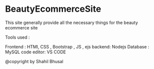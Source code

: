 # BeautyEcommerceSite
This site generally provide all the necessary things for the beauty ecommerce site 

Tools used :

Frontend : HTMl, CSS , Bootstrap , JS , ejs 
backend: Nodejs
Database : MySQL
code editor: VS CODE 

@copyright by Shahil Bhusal

